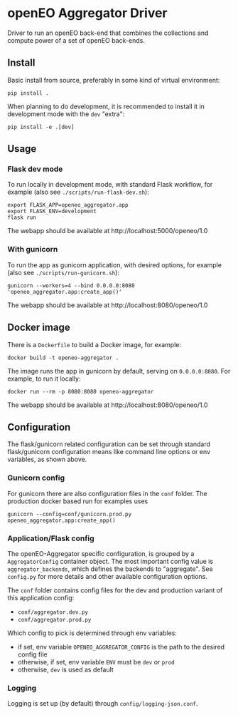 # openEO Aggregator Driver

Driver to run an openEO back-end that combines the collections and compute power of a set of openEO back-ends.

## Install

Basic install from source, preferably in some kind of virtual environment:

    pip install .

When planning to do development, it is recommended to install it in development mode with the `dev` "extra":

    pip install -e .[dev]

## Usage

### Flask dev mode

To run locally in development mode, with standard Flask workflow,
for example (also see `./scripts/run-flask-dev.sh`):

    export FLASK_APP=openeo_aggregator.app
    export FLASK_ENV=development
    flask run

The webapp should be available at http://localhost:5000/openeo/1.0

### With gunicorn

To run the app as gunicorn application, with desired options,
for example (also see `./scripts/run-gunicorn.sh`):

    gunicorn --workers=4 --bind 0.0.0.0:8080 'openeo_aggregator.app:create_app()'

The webapp should be available at http://localhost:8080/openeo/1.0


## Docker image

There is a `Dockerfile` to build a Docker image, for example:

    docker build -t openeo-aggregator .

The image runs the app in gunicorn by default, serving on `0.0.0.0:8080`.
For example, to run it locally:

    docker run --rm -p 8080:8080 openeo-aggregator
 
The webapp should be available at http://localhost:8080/openeo/1.0


## Configuration

The flask/gunicorn related configuration can be set through 
standard flask/gunicorn configuration means
like command line options or env variables, as shown above.

### Gunicorn config

For gunicorn there are also configuration files in the `conf` folder.
The production docker based run for examples uses

    gunicorn --config=conf/gunicorn.prod.py openeo_aggregator.app:create_app()

### Application/Flask config

The openEO-Aggregator specific configuration, 
is grouped by a `AggregatorConfig` container object.
The most important config value is `aggregator_backends`, which 
defines the backends to "aggregate".
See `config.py` for more details and other available configuration options.

The `conf` folder contains config files for the dev and production 
variant of this application config:

- `conf/aggregator.dev.py`
- `conf/aggregator.prod.py`

Which config to pick is determined through env variables:

- if set, env variable `OPENEO_AGGREGATOR_CONFIG` is the path to the desired config file
- otherwise, if set, env variable `ENV` must be `dev` or `prod` 
- otherwise, `dev` is used as default

### Logging

Logging is set up (by default) through `config/logging-json.conf`.
